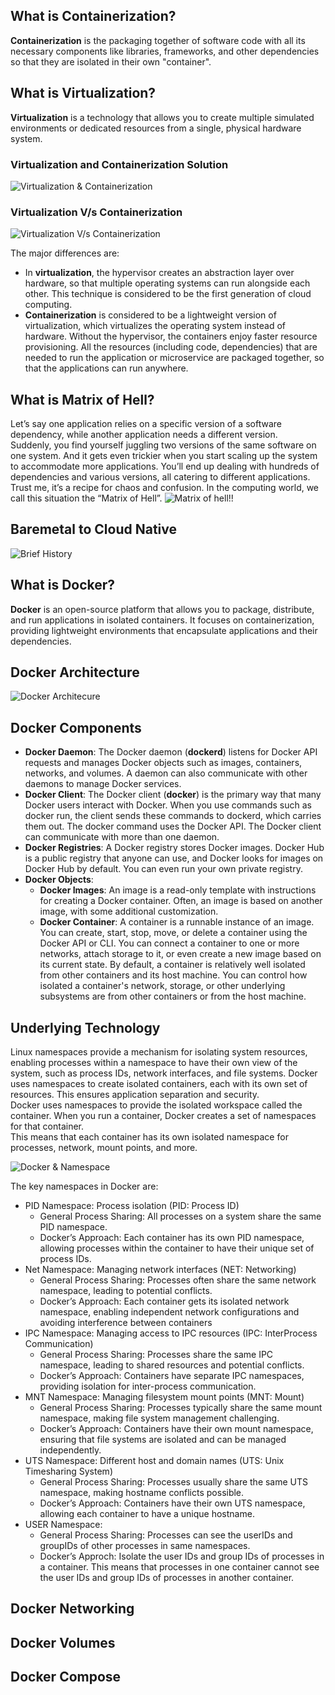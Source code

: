 ## What is Containerization?
**Containerization** is the packaging together of software code with all its necessary components like libraries, frameworks, and other dependencies so that they are isolated in their own "container".

## What is Virtualization?
**Virtualization** is a technology that allows you to create multiple simulated environments or dedicated resources from a single, physical hardware system.

### Virtualization and Containerization Solution
![Virtualization & Containerization](../Images/Virtualization+Containerization.webp)


### Virtualization V/s Containerization
![Virtualization V/s Containerization](../Images/VirtualizationVsContainerization.webp)

The major differences are:
- In **virtualization**, the hypervisor creates an abstraction layer over hardware, so that multiple operating systems can run alongside each other. This technique is considered to be the first generation of cloud computing.
- **Containerization** is considered to be a lightweight version of virtualization, which virtualizes the operating system instead of hardware. Without the hypervisor, the containers enjoy faster resource provisioning. All the resources (including code, dependencies) that are needed to run the application or microservice are packaged together, so that the applications can run anywhere.


## What is Matrix of Hell?
Let’s say one application relies on a specific version of a software dependency, while another application needs a different version.  
Suddenly, you find yourself juggling two versions of the same software on one system. And it gets even trickier when you start scaling up the system to accommodate more applications. You’ll end up dealing with hundreds of dependencies and various versions, all catering to different applications.  
Trust me, it’s a recipe for chaos and confusion. In the computing world, we call this situation the “Matrix of Hell”.
![Matrix of hell!!](../Images/Matrix_from_hell.webp)


## Baremetal to Cloud Native
![Brief History](../Images/BareMetal2Docker.webp)


## What is Docker?
**Docker** is an open-source platform that allows you to package, distribute, and run applications in isolated containers. It focuses on containerization, providing lightweight environments that encapsulate applications and their dependencies.

## Docker Architecture
![Docker Architecure](../Images/Docker_Arch.gif)

## Docker Components
- **Docker Daemon**: The Docker daemon (**dockerd**) listens for Docker API requests and manages Docker objects such as images, containers, networks, and volumes. A daemon can also communicate with other daemons to manage Docker services.
- **Docker Client**: The Docker client (**docker**) is the primary way that many Docker users interact with Docker. When you use commands such as docker run, the client sends these commands to dockerd, which carries them out. The docker command uses the Docker API. The Docker client can communicate with more than one daemon.
- **Docker Registries**: A Docker registry stores Docker images. Docker Hub is a public registry that anyone can use, and Docker looks for images on Docker Hub by default. You can even run your own private registry.
- **Docker Objects**:
  - **Docker Images**: An image is a read-only template with instructions for creating a Docker container. Often, an image is based on another image, with some additional customization.
  - **Docker Container**: A container is a runnable instance of an image. You can create, start, stop, move, or delete a container using the Docker API or CLI. You can connect a container to one or more networks, attach storage to it, or even create a new image based on its current state. By default, a container is relatively well isolated from other containers and its host machine. You can control how isolated a container's network, storage, or other underlying subsystems are from other containers or from the host machine.


## Underlying Technology
Linux namespaces provide a mechanism for isolating system resources, enabling processes within a namespace to have their own view of the system, such as process IDs, network interfaces, and file systems. Docker uses namespaces to create isolated containers, each with its own set of resources. This ensures application separation and security.  
Docker uses namespaces to provide the isolated workspace called the container. When you run a container, Docker creates a set of namespaces for that container.  
This means that each container has its own isolated namespace for processes, network, mount points, and more.  

![Docker & Namespace](../Images/Docker%20and%20Namespaces.webp)

The key namespaces in Docker are:
- PID Namespace: Process isolation (PID: Process ID)
  - General Process Sharing: All processes on a system share the same PID namespace.
  - Docker’s Approach: Each container has its own PID namespace, allowing processes within the container to have their unique set of process IDs.
- Net Namespace: Managing network interfaces (NET: Networking)
  - General Process Sharing: Processes often share the same network namespace, leading to potential conflicts.
  - Docker’s Approach: Each container gets its isolated network namespace, enabling independent network configurations and avoiding interference between containers
- IPC Namespace: Managing access to IPC resources (IPC: InterProcess Communication)
  - General Process Sharing: Processes share the same IPC namespace, leading to shared resources and potential conflicts.
  - Docker’s Approach: Containers have separate IPC namespaces, providing isolation for inter-process communication.
- MNT Namespace: Managing filesystem mount points (MNT: Mount)
  - General Process Sharing: Processes typically share the same mount namespace, making file system management challenging.
  - Docker’s Approach: Containers have their own mount namespace, ensuring that file systems are isolated and can be managed independently.
- UTS Namespace: Different host and domain names (UTS: Unix Timesharing System)
  - General Process Sharing: Processes usually share the same UTS namespace, making hostname conflicts possible.
  - Docker’s Approach: Containers have their own UTS namespace, allowing each container to have a unique hostname.
- USER Namespace:
  - General Process Sharing: Processes can see the userIDs and groupIDs of other processes in same namespaces.
  - Docker’s Approch: Isolate the user IDs and group IDs of processes in a container. This means that processes in one container cannot see the user IDs and group IDs of processes in another container.


## Docker Networking


## Docker Volumes


## Docker Compose